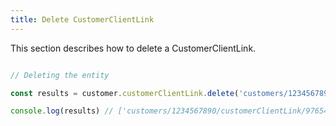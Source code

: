 ```yaml
---
title: Delete CustomerClientLink 
---
```


This section describes how to delete a CustomerClientLink.



```javascript

// Deleting the entity

const results = customer.customerClientLink.delete('customers/1234567890/customerClientLink')

console.log(results) // ['customers/1234567890/customerClientLink/9765432177']

```